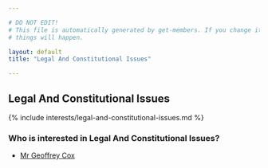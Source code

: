 ```yaml
---

# DO NOT EDIT!
# This file is automatically generated by get-members. If you change it, bad
# things will happen.

layout: default
title: "Legal And Constitutional Issues"

---
```


## Legal And Constitutional Issues

{% include interests/legal-and-constitutional-issues.md %}

### Who is interested in Legal And Constitutional Issues?


* [Mr Geoffrey Cox](/members/mr-geoffrey-cox.html)
